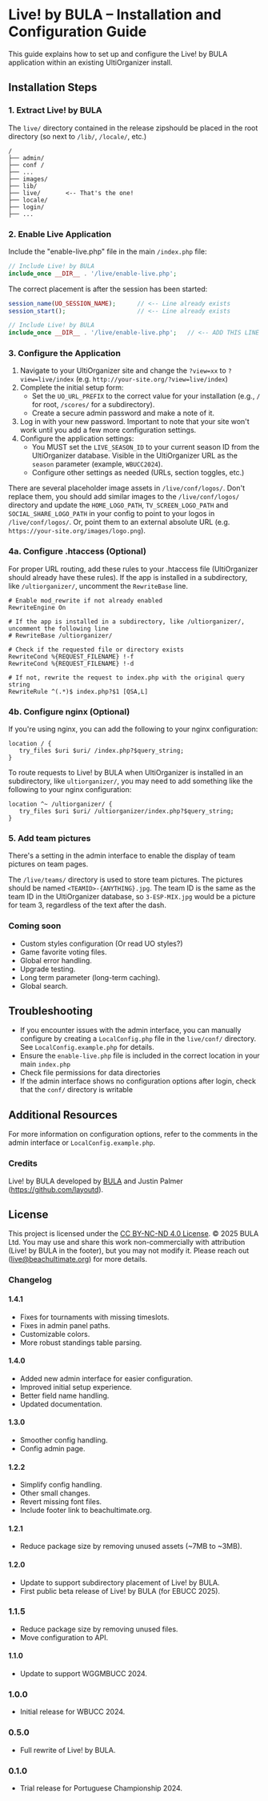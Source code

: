 # Live! by BULA – Installation and Configuration Guide

This guide explains how to set up and configure the Live! by BULA application within an existing UltiOrganizer install.

## Installation Steps

### 1. Extract Live! by BULA
The `live/` directory contained in the release zipshould be placed in the root directory (so next to `/lib/`, `/locale/`, etc.)
```
/
├── admin/
├── conf /
├── ...
├── images/
├── lib/
├── live/       <-- That's the one!
├── locale/
├── login/
├── ...
```

### 2. Enable Live Application

Include the "enable-live.php" file in the main `/index.php` file:

```php
// Include Live! by BULA
include_once __DIR__ . '/live/enable-live.php';
```

The correct placement is after the session has been started:

```php
session_name(UO_SESSION_NAME);      // <-- Line already exists
session_start();                    // <-- Line already exists

// Include Live! by BULA
include_once __DIR__ . '/live/enable-live.php';   // <-- ADD THIS LINE
```


### 3. Configure the Application

1. Navigate to your UltiOrganizer site and change the `?view=xx`  to `?view=live/index` (e.g. `http://your-site.org/?view=live/index`)
2. Complete the initial setup form:
   - Set the `UO_URL_PREFIX` to the correct value for your installation (e.g., `/` for root, `/scores/` for a subdirectory).
   - Create a secure admin password and make a note of it.
4. Log in with your new password. Important to note that your site won't work until you add a few more configuration settings.
5. Configure the application settings:
   - You MUST set the `LIVE_SEASON_ID` to your current season ID from the UltiOrganizer database. Visible in the UltiOrganizer URL as the `season` parameter (example, `WBUCC2024`).
   - Configure other settings as needed (URLs, section toggles, etc.)

There are several placeholder image assets in `/live/conf/logos/`. Don't replace them, you should add similar images to the `/live/conf/logos/` directory and update the `HOME_LOGO_PATH`, `TV_SCREEN_LOGO_PATH` and `SOCIAL_SHARE_LOGO_PATH` in your config to point to your logos in `/live/conf/logos/`. Or, point them to an external absolute URL (e.g. `https://your-site.org/images/logo.png`).

### 4a. Configure .htaccess (Optional)

For proper URL routing, add these rules to your .htaccess file (UltiOrganizer should already have these rules). If the app is installed in a subdirectory, like `/ultiorganizer/`, uncomment the `RewriteBase` line.

```
# Enable mod_rewrite if not already enabled
RewriteEngine On

# If the app is installed in a subdirectory, like /ultiorganizer/, uncomment the following line
# RewriteBase /ultiorganizer/

# Check if the requested file or directory exists
RewriteCond %{REQUEST_FILENAME} !-f
RewriteCond %{REQUEST_FILENAME} !-d

# If not, rewrite the request to index.php with the original query string
RewriteRule ^(.*)$ index.php?$1 [QSA,L]
```

### 4b. Configure nginx (Optional)

If you're using nginx, you can add the following to your nginx configuration:

```
location / {
   try_files $uri $uri/ /index.php?$query_string;
}
```

To route requests to Live! by BULA when UltiOrganizer is installed in an subdirectory, like `ultiorganizer/`, you may need to add something like the following to your nginx configuration:

```
location ^~ /ultiorganizer/ {
   try_files $uri $uri/ /ultiorganizer/index.php?$query_string;
}
```

### 5. Add team pictures
There's a setting in the admin interface to enable the display of team pictures on team pages.

The `/live/teams/` directory is used to store team pictures. The pictures should be named `<TEAMID>-{ANYTHING}.jpg`. The team ID is the same as the team ID in the UltiOrganizer database, so `3-ESP-MIX.jpg` would be a picture for team 3, regardless of the text after the dash.


### Coming soon
- Custom styles configuration (Or read UO styles?)
- Game favorite voting files.
- Global error handling.
- Upgrade testing.
- Long term parameter (long-term caching).
- Global search.


## Troubleshooting

- If you encounter issues with the admin interface, you can manually configure by creating a `LocalConfig.php` file in the `live/conf/` directory. See `LocalConfig.example.php` for details.
- Ensure the `enable-live.php` file is included in the correct location in your main `index.php`
- Check file permissions for data directories
- If the admin interface shows no configuration options after login, check that the `conf/` directory is writable

## Additional Resources

For more information on configuration options, refer to the comments in the admin interface or `LocalConfig.example.php`.


### Credits
Live! by BULA developed by [BULA](https://beachultimate.org) and Justin Palmer (https://github.com/layoutd).

## License

This project is licensed under the [CC BY-NC-ND 4.0 License](https://creativecommons.org/licenses/by-nc-nd/4.0/).
© 2025 BULA Ltd. You may use and share this work non-commercially with attribution (Live! by BULA in the footer), but you may not modify it.
Please reach out (live@beachultimate.org) for more details.



### Changelog

#### 1.4.1
- Fixes for tournaments with missing timeslots.
- Fixes in admin panel paths.
- Customizable colors.
- More robust standings table parsing.

#### 1.4.0
- Added new admin interface for easier configuration.
- Improved initial setup experience.
- Better field name handling.
- Updated documentation.

#### 1.3.0
- Smoother config handling.
- Config admin page.

#### 1.2.2
- Simplify config handling.
- Other small changes.
- Revert missing font files.
- Include footer link to beachultimate.org.

#### 1.2.1
- Reduce package size by removing unused assets (~7MB to ~3MB).

#### 1.2.0
- Update to support subdirectory placement of Live! by BULA.
- First public beta release of Live! by BULA (for EBUCC 2025).

### 1.1.5
- Reduce package size by removing unused files.
- Move configuration to API.

#### 1.1.0
- Update to support WGGMBUCC 2024.

### 1.0.0
- Initial release for WBUCC 2024.

### 0.5.0
- Full rewrite of Live! by BULA.

### 0.1.0
- Trial release for Portuguese Championship 2024.